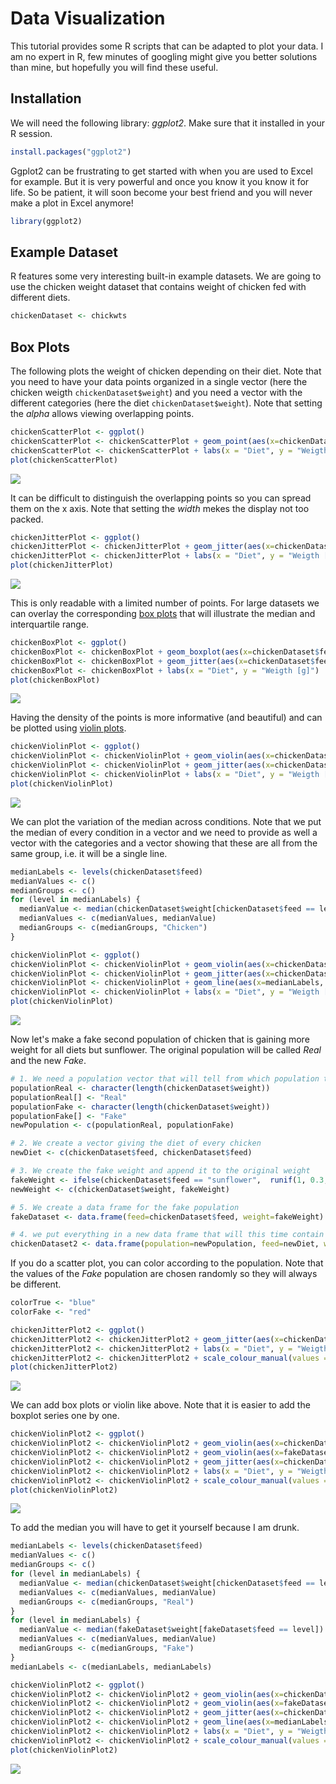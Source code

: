 Data Visualization
================

This tutorial provides some R scripts that can be adapted to plot your data. I am no expert in R, few minutes of googling might give you better solutions than mine, but hopefully you will find these useful.

Installation
------------

We will need the following library: *ggplot2*. Make sure that it installed in your R session.

``` r
install.packages("ggplot2")
```

Ggplot2 can be frustrating to get started with when you are used to Excel for example. But it is very powerful and once you know it you know it for life. So be patient, it will soon become your best friend and you will never make a plot in Excel anymore!

``` r
library(ggplot2)
```

Example Dataset
---------------

R features some very interesting built-in example datasets. We are going to use the chicken weight dataset that contains weight of chicken fed with different diets.

``` r
chickenDataset <- chickwts
```

Box Plots
---------

The following plots the weight of chicken depending on their diet. Note that you need to have your data points organized in a single vector (here the chicken weigth `chickenDataset$weight`) and you need a vector with the different categories (here the diet `chickenDataset$weight`). Note that setting the *alpha* allows viewing overlapping points.

``` r
chickenScatterPlot <- ggplot()
chickenScatterPlot <- chickenScatterPlot + geom_point(aes(x=chickenDataset$feed, y=chickenDataset$weight), alpha = 0.5)
chickenScatterPlot <- chickenScatterPlot + labs(x = "Diet", y = "Weigth [g]")
plot(chickenScatterPlot)
```

![](data_visualization_files/figure-markdown_github/chicken_scatter-1.png)

It can be difficult to distinguish the overlapping points so you can spread them on the x axis. Note that setting the *width* mekes the display not too packed.

``` r
chickenJitterPlot <- ggplot()
chickenJitterPlot <- chickenJitterPlot + geom_jitter(aes(x=chickenDataset$feed, y=chickenDataset$weight), width = 0.2, alpha = 0.5)
chickenJitterPlot <- chickenJitterPlot + labs(x = "Diet", y = "Weigth [g]")
plot(chickenJitterPlot)
```

![](data_visualization_files/figure-markdown_github/chicken_jitter_plot-1.png)

This is only readable with a limited number of points. For large datasets we can overlay the corresponding [box plots](https://en.wikipedia.org/wiki/Box_plot) that will illustrate the median and interquartile range.

``` r
chickenBoxPlot <- ggplot()
chickenBoxPlot <- chickenBoxPlot + geom_boxplot(aes(x=chickenDataset$feed, y=chickenDataset$weight), width = 0.6, alpha = 0.5)
chickenBoxPlot <- chickenBoxPlot + geom_jitter(aes(x=chickenDataset$feed, y=chickenDataset$weight), width = 0.2, alpha = 0.5)
chickenBoxPlot <- chickenBoxPlot + labs(x = "Diet", y = "Weigth [g]")
plot(chickenBoxPlot)
```

![](data_visualization_files/figure-markdown_github/chicken_box_plot-1.png)

Having the density of the points is more informative (and beautiful) and can be plotted using [violin plots](https://en.wikipedia.org/wiki/Violin_plot).

``` r
chickenViolinPlot <- ggplot()
chickenViolinPlot <- chickenViolinPlot + geom_violin(aes(x=chickenDataset$feed, y=chickenDataset$weight), width = 0.6, alpha = 0.5)
chickenViolinPlot <- chickenViolinPlot + geom_jitter(aes(x=chickenDataset$feed, y=chickenDataset$weight), width = 0.2, alpha = 0.5)
chickenViolinPlot <- chickenViolinPlot + labs(x = "Diet", y = "Weigth [g]")
plot(chickenViolinPlot)
```

![](data_visualization_files/figure-markdown_github/chicken_violin_plot-1.png)

We can plot the variation of the median across conditions. Note that we put the median of every condition in a vector and we need to provide as well a vector with the categories and a vector showing that these are all from the same group, i.e. it will be a single line.

``` r
medianLabels <- levels(chickenDataset$feed)
medianValues <- c()
medianGroups <- c()
for (level in medianLabels) {
  medianValue <- median(chickenDataset$weight[chickenDataset$feed == level])
  medianValues <- c(medianValues, medianValue)
  medianGroups <- c(medianGroups, "Chicken")
}

chickenViolinPlot <- ggplot()
chickenViolinPlot <- chickenViolinPlot + geom_violin(aes(x=chickenDataset$feed, y=chickenDataset$weight), width = 0.6, alpha = 0.5)
chickenViolinPlot <- chickenViolinPlot + geom_jitter(aes(x=chickenDataset$feed, y=chickenDataset$weight), width = 0.2, alpha = 0.5)
chickenViolinPlot <- chickenViolinPlot + geom_line(aes(x=medianLabels, y=medianValues, group=medianGroups), linetype = "dashed" , alpha = 0.5)
chickenViolinPlot <- chickenViolinPlot + labs(x = "Diet", y = "Weigth [g]")
plot(chickenViolinPlot)
```

![](data_visualization_files/figure-markdown_github/chicken_violin_plot_median-1.png)

Now let's make a fake second population of chicken that is gaining more weight for all diets but sunflower. The original population will be called *Real* and the new *Fake*.

``` r
# 1. We need a population vector that will tell from which population the chicken comes from
populationReal <- character(length(chickenDataset$weight))
populationReal[] <- "Real"
populationFake <- character(length(chickenDataset$weight))
populationFake[] <- "Fake"
newPopulation <- c(populationReal, populationFake)

# 2. We create a vector giving the diet of every chicken
newDiet <- c(chickenDataset$feed, chickenDataset$feed)

# 3. We create the fake weight and append it to the original weight
fakeWeight <- ifelse(chickenDataset$feed == "sunflower",  runif(1, 0.3, 0.6) * chickenDataset$weight, runif(1, 1.7, 1.9) * chickenDataset$weight)
newWeight <- c(chickenDataset$weight, fakeWeight)

# 5. We create a data frame for the fake population
fakeDataset <- data.frame(feed=chickenDataset$feed, weight=fakeWeight)

# 4. we put everything in a new data frame that will this time contain three vectors: the population, the diet, and the weigth
chickenDataset2 <- data.frame(population=newPopulation, feed=newDiet, weight=newWeight)
```

If you do a scatter plot, you can color according to the population. Note that the values of the *Fake* population are chosen randomly so they will always be different.

``` r
colorTrue <- "blue"
colorFake <- "red"

chickenJitterPlot2 <- ggplot()
chickenJitterPlot2 <- chickenJitterPlot2 + geom_jitter(aes(x=chickenDataset2$feed, y=chickenDataset2$weight, col=chickenDataset2$population), width = 0.2, alpha = 0.5)
chickenJitterPlot2 <- chickenJitterPlot2 + labs(x = "Diet", y = "Weigth [g]", col = "Population")
chickenJitterPlot2 <- chickenJitterPlot2 + scale_colour_manual(values = c(colorFake, colorTrue))
plot(chickenJitterPlot2)
```

![](data_visualization_files/figure-markdown_github/chicken_jitter_plot_2-1.png)

We can add box plots or violin like above. Note that it is easier to add the boxplot series one by one.

``` r
chickenViolinPlot2 <- ggplot()
chickenViolinPlot2 <- chickenViolinPlot2 + geom_violin(aes(x=chickenDataset$feed, y=chickenDataset$weight), col= "darkblue", width = 0.6, alpha = 0.5)
chickenViolinPlot2 <- chickenViolinPlot2 + geom_violin(aes(x=fakeDataset$feed, y=fakeDataset$weight), col= "darkred", width = 0.6, alpha = 0.5)
chickenViolinPlot2 <- chickenViolinPlot2 + geom_jitter(aes(x=chickenDataset2$feed, y=chickenDataset2$weight, col=chickenDataset2$population), width = 0.2, alpha = 0.5)
chickenViolinPlot2 <- chickenViolinPlot2 + labs(x = "Diet", y = "Weigth [g]", col = "Population")
chickenViolinPlot2 <- chickenViolinPlot2 + scale_colour_manual(values = c(colorFake, colorTrue))
plot(chickenViolinPlot2)
```

![](data_visualization_files/figure-markdown_github/chicken_violin_plot2-1.png)

To add the median you will have to get it yourself because I am drunk.

``` r
medianLabels <- levels(chickenDataset$feed)
medianValues <- c()
medianGroups <- c()
for (level in medianLabels) {
  medianValue <- median(chickenDataset$weight[chickenDataset$feed == level])
  medianValues <- c(medianValues, medianValue)
  medianGroups <- c(medianGroups, "Real")
}
for (level in medianLabels) {
  medianValue <- median(fakeDataset$weight[fakeDataset$feed == level])
  medianValues <- c(medianValues, medianValue)
  medianGroups <- c(medianGroups, "Fake")
}
medianLabels <- c(medianLabels, medianLabels)

chickenViolinPlot2 <- ggplot()
chickenViolinPlot2 <- chickenViolinPlot2 + geom_violin(aes(x=chickenDataset$feed, y=chickenDataset$weight), col = "darkblue", width = 0.6, alpha = 0.5)
chickenViolinPlot2 <- chickenViolinPlot2 + geom_violin(aes(x=fakeDataset$feed, y=fakeDataset$weight), col = "darkred", width = 0.6, alpha = 0.5)
chickenViolinPlot2 <- chickenViolinPlot2 + geom_jitter(aes(x=chickenDataset2$feed, y=chickenDataset2$weight, col = chickenDataset2$population), width = 0.2, alpha = 0.5)
chickenViolinPlot2 <- chickenViolinPlot2 + geom_line(aes(x=medianLabels, y=medianValues, group=medianGroups, col = medianGroups), alpha = 0.5, linetype = "dashed")
chickenViolinPlot2 <- chickenViolinPlot2 + labs(x = "Diet", y = "Weigth [g]", col = "Population")
chickenViolinPlot2 <- chickenViolinPlot2 + scale_colour_manual(values = c(colorFake, colorTrue))
plot(chickenViolinPlot2)
```

![](data_visualization_files/figure-markdown_github/chicken_violin_plot_median_2-1.png)

